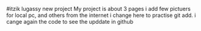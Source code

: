 #itzik lugassy new project 
My project is about 3 pages 
i add few pictuers for local pc, and others from the internet 
i change here to practise git add.
i cange again the code to see the upddate in github